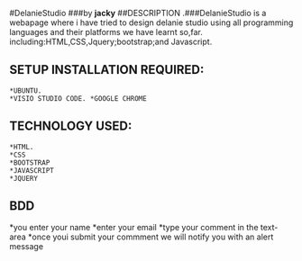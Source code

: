 #DelanieStudio
###by **jacky**
##DESCRIPTION
.###DelanieStudio
is a webapage where i have tried to design delanie studio using all programming languages and their platforms we have learnt so,far.
including:HTML,CSS,Jquery;bootstrap;and Javascript.
## SETUP INSTALLATION REQUIRED:
	*UBUNTU.
	*VISIO STUDIO CODE.	*GOOGLE CHROME
## TECHNOLOGY USED:
	*HTML.
    *CSS
	*BOOTSTRAP
	*JAVASCRIPT
	*JQUERY
## BDD
*you enter your name
*enter your email
*type your comment in the text-area
*once youi submit your commment we will notify you with an alert message

